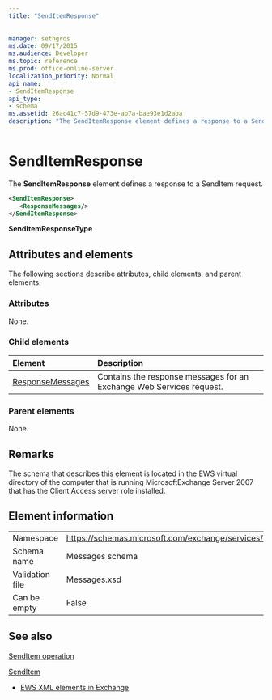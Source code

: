 ```yaml
---
title: "SendItemResponse"
 
 
manager: sethgros
ms.date: 09/17/2015
ms.audience: Developer
ms.topic: reference
ms.prod: office-online-server
localization_priority: Normal
api_name:
- SendItemResponse
api_type:
- schema
ms.assetid: 26ac41c7-57d9-473e-ab7a-bae93e1d2aba
description: "The SendItemResponse element defines a response to a SendItem request."
---
```


# SendItemResponse

The **SendItemResponse** element defines a response to a SendItem request. 
  
```xml
<SendItemResponse>
   <ResponseMessages/>
</SendItemResponse>
```

 **SendItemResponseType**
## Attributes and elements

The following sections describe attributes, child elements, and parent elements.
  
### Attributes

None.
  
### Child elements

|**Element**|**Description**|
|:-----|:-----|
|[ResponseMessages](responsemessages.md) <br/> |Contains the response messages for an Exchange Web Services request.  <br/> |
   
### Parent elements

None.
  
## Remarks

The schema that describes this element is located in the EWS virtual directory of the computer that is running MicrosoftExchange Server 2007 that has the Client Access server role installed.
  
## Element information

|||
|:-----|:-----|
|Namespace  <br/> |https://schemas.microsoft.com/exchange/services/2006/messages  <br/> |
|Schema name  <br/> |Messages schema  <br/> |
|Validation file  <br/> |Messages.xsd  <br/> |
|Can be empty  <br/> |False  <br/> |
   
## See also



[SendItem operation](senditem-operation.md)
  
[SendItem](senditem.md)


- [EWS XML elements in Exchange](ews-xml-elements-in-exchange.md)

